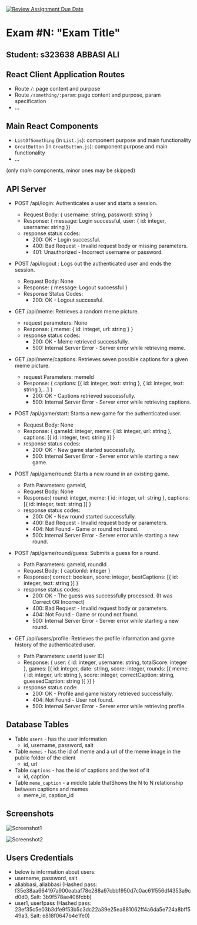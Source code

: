 [![Review Assignment Due Date](https://classroom.github.com/assets/deadline-readme-button-24ddc0f5d75046c5622901739e7c5dd533143b0c8e959d652212380cedb1ea36.svg)](https://classroom.github.com/a/AVMm0VzU)
# Exam #N: "Exam Title"
## Student: s323638 ABBASI ALI 

## React Client Application Routes

- Route `/`: page content and purpose
- Route `/something/:param`: page content and purpose, param specification
- ...


## Main React Components

- `ListOfSomething` (in `List.js`): component purpose and main functionality
- `GreatButton` (in `GreatButton.js`): component purpose and main functionality
- ...

(only _main_ components, minor ones may be skipped)


## API Server

- POST /api/login: Authenticates a user and starts a session.
  - Request Body: { username: string, password: string }
  - Response: { message: Login successful, user: { id: integer, username: string }}
  - response status codes:
      - 200: OK - Login successful.
      - 400: Bad Request - Invalid request body or missing parameters.
      - 401: Unauthorized - Incorrect username or password.

- POST /api/logout : Logs out the authenticated user and ends the session.
  - Request Body: None
  - Response: { message: Logout successful }
  - Response Status Codes:
      - 200: OK - Logout successful.

- GET /api/meme: Retrieves a random meme picture.
  - request parameters: None
  - Response: { meme: { id: integet, url: string } }
  - response status codes:
      - 200: OK - Meme retrieved successfully.
      - 500: Internal Server Error - Server error while retrieving meme.

- GET /api/meme/captions: Retrieves seven possible captions for a given meme picture.
  - request Parameters: memeId
  - Response: { captions: [{ id: integer, text: string }, { id: integer, text: string },...] }
      - 200: OK - Captions retrieved successfully.
      - 500: Internal Server Error - Server error while retrieving captions.

- POST /api/game/start:  Starts a new game for the authenticated user.
  - Request Body: None
  - Response: { gameId: integer, meme: { id: integer, url: string }, captions: [{ id: integer, text: string }] }
  - response status codes:
      - 200: OK - New game started successfully.
      - 500: Internal Server Error - Server error while starting a new game.

- POST /api/game/round:  Starts a new round in an existing game.
  - Path Parameters: gameId,
  - Request Body: None
  - Response:{ round: integer, meme: { id: integer, url: string }, captions: [{ id: integer, text: string }] }
  - response status codes:
      - 200: OK - New round started successfully.
      - 400: Bad Request - Invalid request body or parameters.
      - 404: Not Found - Game or round not found.
      - 500: Internal Server Error - Server error while starting a new round.


- POST /api/game/round/guess:  Submits a guess for a round.
  - Path Parameters: gameId, roundId 
  - Request Body: { captionId: integer }
  - Response:{ correct: boolean, score: integer, bestCaptions: [{ id: integer, text: string }] }
  - response status codes:
      - 200: OK - The guess was successfully processed. (It was Correct OR Incorrect)
      - 400: Bad Request - Invalid request body or parameters.
      - 404: Not Found - Game or round not found.
      - 500: Internal Server Error - Server error while starting a new round.

      
- GET /api/users/profile: Retrieves the profile information and game history of the authenticated user.
  - Path Parameters: userId (user ID)
  - Response: { user: { id: integer, username: string, totalScore: integer }, games: [{ id: integer, date: string, score: integer, rounds: [{ meme: { id: integer, url: string }, score: integer, correctCaption: string, guessedCaption: string }] }] }
  - response status code:
      - 200: OK - Profile and game history retrieved successfully.
      - 404: Not Found - User not found.
      - 500: Internal Server Error - Server error while retrieving profile.



## Database Tables

- Table `users` - has the user information
  - id, username, password, salt
- Table `memes` - has the id of meme and a url of the meme image in the public folder of the client
  - id, url
- Table `captions` - has the id of captions and the text of it
  - id, caption
- Table `meme_caption` - a middle table thatShows the N to N relationship between captions and memes
  - meme_id, caption_id


## Screenshots

![Screenshot1](./img/screenshot.jpg)

![Screenshot2](./img/screenshot.jpg)


## Users Credentials

- below is information about users:
- username, password, salt
- aliabbasi, aliabbasi (Hashed pass: f35e38aa664197a900eabaf78e288a97cbb1950d7c0ac61f556df4353a9cd0d0, Salt: 3b9f578ae406fcbb)
- user1, user1pass (Hashed pass: 23ef35c5e03b3dfe9f53b5c3dc22a39e25ea881062ff4a6da5e724a8bff549a3, Salt: e818f0647b4e1fe0)
